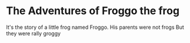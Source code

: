 # The Adventures of Froggo the frog
It's the story of a little frog named Froggo.
His parents were not frogs
But they were rally groggy
